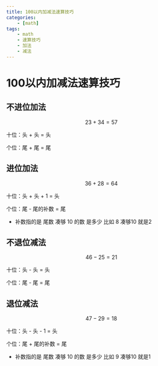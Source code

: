 ```yaml
---
title: 100以内加减法速算技巧
categories:
    - [math]
tags: 
    - math
    - 速算技巧
    - 加法
    - 减法
---
```


# 100以内加减法速算技巧

## 不进位加法

$$23 + 34 = 57$$

十位：头 + 头 = 头

个位：尾 + 尾 = 尾

## 进位加法

$$36 + 28 = 64$$

十位：头 + 头 + 1 = 头

个位：尾 - 尾的补数 = 尾

-  补数指的是 尾数 凑够 10 的数 是多少 比如 8 凑够10 就是2

## 不退位减法

$$46 - 25 = 21$$

十位：头 - 头 = 头

个位：尾 - 尾 = 尾

## 退位减法

$$47 - 29 = 18$$

十位：头 - 头 - 1 = 头

个位：尾 + 尾的补数 = 尾

-  补数指的是 尾数 凑够 10 的数 是多少 比如 9 凑够10 就是1